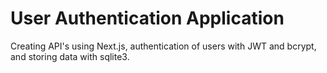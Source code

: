 # User Authentication Application

Creating API's using Next.js, authentication of users with JWT and bcrypt, and storing data with sqlite3. 

